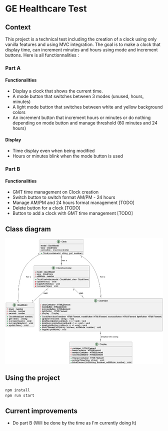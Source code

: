 # GE  Healthcare Test

## Context

This project is a technical test including the creation of a clock using only vanilla features and using MVC integration. The goal is to make a clock that display time, can increment minutes and hours using mode and increment buttons. Here is all functionnalities :

### Part A

#### Functionalities

- Display a clock that shows the current time.
- A mode button that switches between 3 modes (unused, hours, minutes)
- A light mode button that switches between white and yellow background colors
- An increment button that increment hours or minutes or do nothing depending on mode button and manage threshold (60 minutes and 24 hours)

#### Display

- Time display even when being modified
- Hours or minutes blink when the mode button is used

### Part B

#### Functionalities

- GMT time management on Clock creation
- Switch button to switch format AM/PM - 24 hours
- Manage AM/PM and 24 hours format management [TODO]
- Delete button for a clock [TODO]
- Button to add a clock with GMT time management [TODO]

## Class diagram

![Alt text](diagram.png)

## Using the project

```javascript
npm install
npm run start
```

## Current improvements

- Do part B (Will be done by the time as I'm currently doing It)